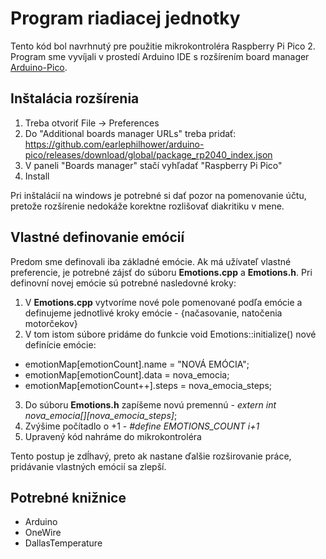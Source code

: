 # Program riadiacej jednotky

Tento kód bol navrhnutý pre použitie mikrokontroléra Raspberry Pi Pico 2. Program sme vyvíjali v prostedí Arduino IDE s rozšírením board manager [Arduino-Pico](https://github.com/earlephilhower/arduino-pico/). 

## Inštalácia rozšírenia
1. Treba otvoriť File -> Preferences
2. Do "Additional boards manager URLs" treba pridať:
https://github.com/earlephilhower/arduino-pico/releases/download/global/package_rp2040_index.json
3. V paneli "Boards manager" stačí vyhľadať "Raspberry Pi Pico"
4. Install

Pri inštalácií na windows je potrebné si dať pozor na pomenovanie účtu, pretože rozšírenie nedokáže korektne rozlišovať diakritiku v mene.

## Vlastné definovanie emócií

Predom sme definovali iba základné emócie. Ak má užívateľ vlastné preferencie, je potrebné zájsť do súboru **Emotions.cpp** a **Emotions.h**. Pri definovní novej emócie sú potrebné nasledovné kroky:

1. V **Emotions.cpp** vytvoríme nové pole pomenované podľa emócie a definujeme jednotlivé kroky emócie - {načasovanie, natočenia motorčekov}
2. V tom istom súbore pridáme do funkcie void Emotions::initialize() nové definície emócie:
- emotionMap[emotionCount].name = "NOVÁ EMÓCIA";
- emotionMap[emotionCount].data = nova_emocia;
- emotionMap[emotionCount++].steps = nova_emocia_steps;
3. Do súboru **Emotions.h** zapíšeme novú premennú - *extern int nova_emocia[][nova_emocia_steps]*;
4. Zvýšime počítadlo o +1 - *#define EMOTIONS_COUNT i+1*
5. Upravený kód nahráme do mikrokontroléra

Tento postup je zdĺhavý, preto ak nastane ďalšie rozširovanie práce, pridávanie vlastných emócií sa zlepší.

## Potrebné knižnice
- Arduino
- OneWire
- DallasTemperature
